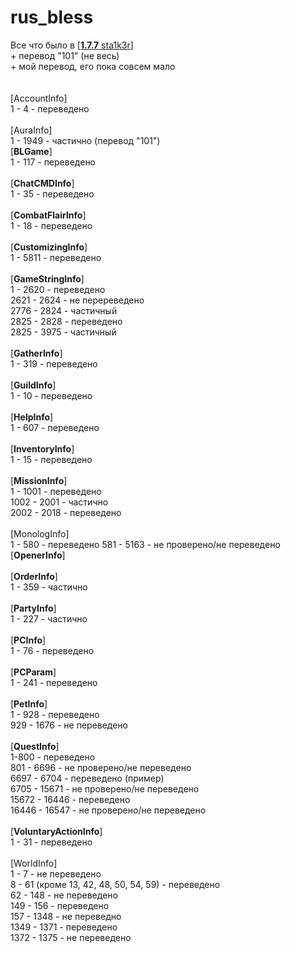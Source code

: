 # rus_bless
Все что было  в [[**1.7.7**
sta1k3r](http://forum.bandits-clan.ru/index.php?showtopic=62695)] <br>
\+ перевод "101" (не весь)<br>
\+ мой перевод, его пока совсем мало<br>
<br><br>
[AccountInfo]<br>
1 - 4 - переведено<br>
<br>
[AuraInfo]<br>
1 - 1949 - частично (перевод "101")
<br>
[**BLGame**]<br>
1 - 117 - переведено<br>
<br>
[**ChatCMDInfo**]<br>
1 - 35 - переведено<br>
<br>
[**CombatFlairInfo**]<br>
1 - 18 - переведено<br>
<br>
[**CustomizingInfo**]<br>
1 - 5811 - переведено<br>
<br>
[**GameStringInfo**]<br>
1 - 2620 - переведено<br>
2621 - 2624 - не перереведено<br>
2776 - 2824 - частичный<br>
2825 - 2828 - переведено<br>
2825 - 3975 - частичный<br>
<br>
[**GatherInfo**]<br>
1 - 319 - переведено<br>
<br>
[**GuildInfo**]<br>
1 - 10 - переведено<br>
<br>
[**HelpInfo**]<br>
1 - 607 - переведено<br>
<br>
[**InventoryInfo**]<br>
1 - 15 - переведено<br>
<br>
[**MissionInfo**]<br>
1 - 1001 - переведено<br>
1002 - 2001 - частично<br>
2002 - 2018 - переведено<br>
<br>
[MonologInfo]<br>
1 - 580 - переведено
581 - 5163 - не проверено/не переведено<br>
[**OpenerInfo**]<br>
<br>
[**OrderInfo**]<br>
1 - 359 - частично<br>
<br>
[**PartyInfo**]<br>
1 - 227 - частично<br>
<br>
[**PCInfo**]<br>
1 - 76 - переведено<br>
<br>
[**PCParam**]<br>
1 - 241 - переведено<br>
<br>
[**PetInfo**]<br>
1 - 928 - переведено<br>
929 - 1676 - не переведено<br>
<br>
[**QuestInfo**]<br>
1-800 - переведено<br>
801 - 6696 - не проверено/не переведено<br>
6697 - 6704 - переведено (пример)<br>
6705 - 15671 - не проверено/не переведено<br>
15672 - 16446 - переведено<br>
16446 - 16547 - не проверено/не переведено<br>
<br>
[**VoluntaryActionInfo**]<br>
1 - 31 - переведено <br>
<br>
[WorldInfo]<br>
1 - 7 - не переведено<br>
8 - 61 (кроме 13, 42, 48, 50, 54, 59) - переведено<br>
62 - 148 - не переведено<br>
149 - 156 - переведено<br>
157 - 1348 - не переведно<br>
1349 - 1371 - переведено<br>
1372 - 1375 - не переведено<br>
<br>
